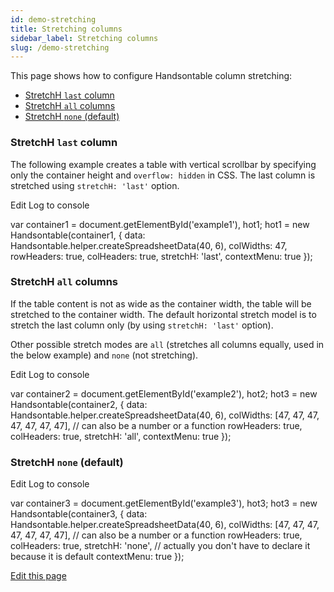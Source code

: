```yaml
---
id: demo-stretching
title: Stretching columns
sidebar_label: Stretching columns
slug: /demo-stretching
---
```


This page shows how to configure Handsontable column stretching:

*   [StretchH `last` column](#page-last)
*   [StretchH `all` columns](#page-stretch)
*   [StretchH `none` (default)](#page-none)

### StretchH `last` column

The following example creates a table with vertical scrollbar by specifying only the container height and `overflow: hidden` in CSS. The last column is stretched using `stretchH: 'last'` option.

Edit Log to console

var container1 = document.getElementById('example1'), hot1; hot1 = new Handsontable(container1, { data: Handsontable.helper.createSpreadsheetData(40, 6), colWidths: 47, rowHeaders: true, colHeaders: true, stretchH: 'last', contextMenu: true });

### StretchH `all` columns

If the table content is not as wide as the container width, the table will be stretched to the container width. The default horizontal stretch model is to stretch the last column only (by using `stretchH: 'last'` option).

Other possible stretch modes are `all` (stretches all columns equally, used in the below example) and `none` (not stretching).

Edit Log to console

var container2 = document.getElementById('example2'), hot2; hot3 = new Handsontable(container2, { data: Handsontable.helper.createSpreadsheetData(40, 6), colWidths: \[47, 47, 47, 47, 47, 47, 47\], // can also be a number or a function rowHeaders: true, colHeaders: true, stretchH: 'all', contextMenu: true });

### StretchH `none` (default)

Edit Log to console

var container3 = document.getElementById('example3'), hot3; hot3 = new Handsontable(container3, { data: Handsontable.helper.createSpreadsheetData(40, 6), colWidths: \[47, 47, 47, 47, 47, 47, 47\], // can also be a number or a function rowHeaders: true, colHeaders: true, stretchH: 'none', // actually you don't have to declare it because it is default contextMenu: true });

[Edit this page](https://github.com/handsontable/docs/edit/8.2.0/tutorials/stretching.html)
